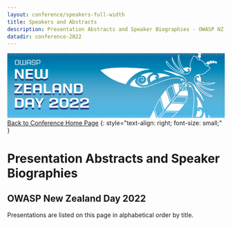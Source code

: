 ```yaml
---
layout: conference/speakers-full-width
title: Speakers and Abstracts
description: Presentation Abstracts and Speaker Biographies - OWASP NZ Day 2022
datadir: conference-2022
---
```


[![Web Banner](/assets/images/2022_Banner_Graphic.jpg)](/conference/)   
[Back to Conference Home Page](index.md)
{: style="text-align: right; font-size: small;" }

# Presentation Abstracts and Speaker Biographies

## OWASP New Zealand Day 2022

Presentations are listed on this page in alphabetical order by title.

